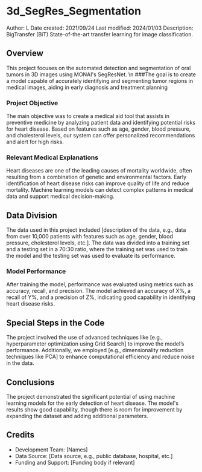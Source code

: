 # 3d_SegRes_Segmentation

Author: L
Date created: 2021/09/24
Last modified: 2024/01/03
Description: BigTransfer (BiT) State-of-the-art transfer learning for image classification.

## Overview
This project focuses on the automated detection and segmentation of oral tumors in 3D images using MONAI's SegResNet. \n
###The goal is to create a model capable of accurately identifying and segmenting tumor regions in medical images, aiding in early diagnosis and treatment planning

### Project Objective
The main objective was to create a medical aid tool that assists in preventive medicine by analyzing patient data and identifying potential risks for heart disease. Based on features such as age, gender, blood pressure, and cholesterol levels, our system can offer personalized recommendations and alert for high risks.

### Relevant Medical Explanations
Heart diseases are one of the leading causes of mortality worldwide, often resulting from a combination of genetic and environmental factors. Early identification of heart disease risks can improve quality of life and reduce mortality. Machine learning models can detect complex patterns in medical data and support medical decision-making.

## Data Division
The data used in this project included [description of the data, e.g., data from over 10,000 patients with features such as age, gender, blood pressure, cholesterol levels, etc.]. The data was divided into a training set and a testing set in a 70:30 ratio, where the training set was used to train the model and the testing set was used to evaluate its performance.

### Model Performance
After training the model, performance was evaluated using metrics such as accuracy, recall, and precision. The model achieved an accuracy of X%, a recall of Y%, and a precision of Z%, indicating good capability in identifying heart disease risks.

## Special Steps in the Code
The project involved the use of advanced techniques like [e.g., hyperparameter optimization using Grid Search] to improve the model’s performance. Additionally, we employed [e.g., dimensionality reduction techniques like PCA] to enhance computational efficiency and reduce noise in the data.

## Conclusions
The project demonstrated the significant potential of using machine learning models for the early detection of heart disease. The model's results show good capability, though there is room for improvement by expanding the dataset and adding additional parameters.

## Credits
- Development Team: [Names]
- Data Source: [Data source, e.g., public database, hospital, etc.]
- Funding and Support: [Funding body if relevant]
